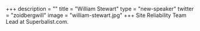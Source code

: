 +++
description = ""
title = "William Stewart"
type = "new-speaker"
twitter = "zoidbergwill"
image = "william-stewart.jpg"
+++
Site Reliability Team Lead at Superbalist.com.